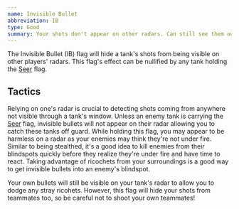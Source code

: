 ```yaml
---
name: Invisible Bullet
abbreviation: IB
type: Good
summary: Your shots don't appear on other radars. Can still see them out window.
---
```


The Invisible Bullet (IB) flag will hide a tank's shots from being visible on other players' radars. This flag's effect can be nullified by any tank holding the [Seer](../seer/) flag.

## Tactics

Relying on one's radar is crucial to detecting shots coming from anywhere not visible through a tank's window. Unless an enemy tank is carrying the [Seer](../seer/) flag, invisible bullets will not appear on their radar allowing you to catch these tanks off guard. While holding this flag, you may appear to be harmless on a radar as your enemies may think they're not under fire. Similar to being stealthed, it's a good idea to kill enemies from their blindspots quickly before they realize they're under fire and have time to react. Taking advantage of ricochets from your surroundings is a good way to get invisible bullets into an enemy's blindspot.

Your own bullets will still be visible on your tank's radar to allow you to dodge any stray ricohets. However, this flag will hide your shots from teammates too, so be careful not to shoot your own teammates!

